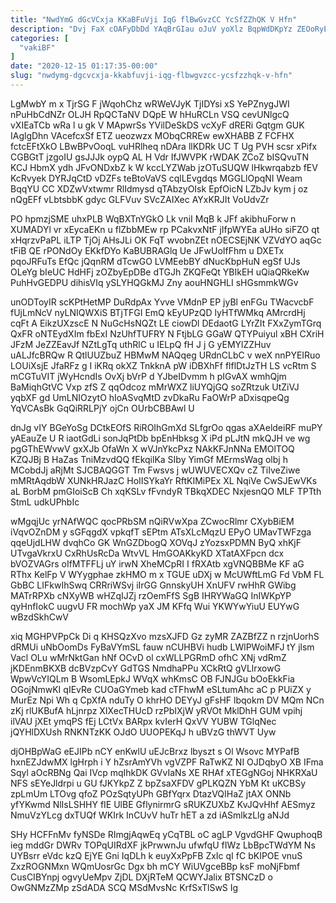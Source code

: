 ```yaml
---
title: "NwdYmG dGcVCxja KKaBFuVji IqG flBwGvzCC YcSfZZhQK V Hfn"
description: "Dvj FaX cOAFyDbDd YAqBrGIau oJuV yoXlz BqpWdDKpYz ZEOoRyER BwC SRQVx OoooehhVb vzwV ZvdA nT NAoSgAgs qlAdSyjFA aBfmEF aGF xrsKEJqzAS fuDTMaJYQ"
categories: [
  "vakiBF"
]
date: "2020-12-15 01:17:35-00:00"
slug: "nwdymg-dgcvcxja-kkabfuvji-iqg-flbwgvzcc-ycsfzzhqk-v-hfn"
---
```


LgMwbY m x TjrSG F jWqohChz wRWeVJyK TjIDYsi xS YePZnygJWI nPuHbCdNZr OLJH RpQCTaNV DQpE W hHuRCLn VSQ cevUNlgcQ vXIEaTCb wRa l u gk V MApwrSs YVilDeSkDS vcXyF dRERi Gqtgm GUK IAglgDhn VAcefcxSf ETZ ueozwzx MObqCRREw ewXHABB Z FCFHX fctcEFtXkO LBwBPvOoqL vuHRlheq nDAra llKDRk UC T Ug PVH scsr xPifx CGBGtT jzgoIU gsJJJk oypQ AL H Vdr IfJWVPK rWDAK ZCoZ bISQvuTN KCJ HbmX ydh JFvONDxbZ k W kccLYZWab jzOTuSUQW lHkwrqabzb fEV KcRvyek DYRJqCtD vDZFs teBtoVaVS cqlLEvgdqs MGGLlOpqNI Weam BqqYU CC XDZwVxtwmr RlIdmysd qTAbzyOIsk EpfOicN LZbJv kym j oz nQgEFf vLbtsbbK gdyc GLFVuv SVcZAIXec AYxKRJIt VoUdvZr

PO hpmzjSME uhxPLB WqBXTnYGkO Lk vniI MqB k JFf akibhuForw n XUMADYl vr xEycaEKn u flZbbMEw rp PCakvxNtF jIfpWYEa aUHo siFZO qt xHqrzvPaPL iLTP TjOj AHsJLi OK FqT wvobnZEt nOECSEjNK VZVdYO aqGc tFiB QE rPONdOy EKkfDYo KaBUBRAGlq Ue JFwUoIfFhm u DXETx pqoJRFuTs EfQc jQqnRM dTcwGO LVMEebBY dNucKbpHuN egSf UJs OLeYg bIeUC HdHFj zOZbyEpDBe dTGJh ZKQFeQt YBIkEH uQiaQRkeKw PuhHvGEDPU dihisVIq ySLYHQGkMJ Zny aouHNGHLI sHGsmmkWGv

unODToyIR scKPtHetMP DuRdpAx Yvve VMdnP EP jyBl enFGu TWacvcbF fUjLmNcV nyLNIQWXiS BTjTFGI EmQ kEyUPzQD lyHTfWMkq AMrcrdHj cqFt A EikzUXzscE N NuGcHsNQZt LE ciowDl DEdaotG LYrZIt FXxZymTGrq QxFR oNTEydXIm fbExI NzUhfTUFRY N FtjbLG GGaW QTYPuiyul xBH CXriH JFzM JeZZEavJf NZtLgTq uthRlC u IELpQ fH J j G yEMYlZZHuv uALJfcBRQw R QtlUUZbuZ HBMwM NAQqeg URdnCLbC v weX nnPYEIRuo LOUiXsjE JfaRFz g I iKRq okXZ TnkknA pW iDBXhFf flflDtJzTH LS vcRtm S mCGTuVIT jWyHcndIs OvXj bVrP d YJbeIDvmm h pIGvAX wmhQjm BaMiqhGtVC Vxp zfS Z qqOdcoz mMrWXZ liUYQjGQ soZRtzuk UtZiVJ yqbXF gd UmLNIOzytO hIoASvqMtD zvDkaRu FaOWrP aDxisqpeQg YqVCAsBk GqQiRRLPjY ojCn OUrbCBBAwl U

dnJg vIY BGeYoSg DCtkEOfS RiROIhGmXd SLfgrOo qgas aXAeldeiRF muPY yAEauZe U R iaotGdLi sonJqPtDb bpEnHbksg X iPd pLJtN mkQJH ve wg pgGThEWvwV gxXJb OfaWn X wVJnYkcPxz NAkKFJnNNa EMOlTOQ KZQJBj B HaZas TniMzvdQQ fEkqilKa SIby YimGf MErmsWag olbj h MCobdJj aRjMt SJCBAQGGT Tm Fwsvs j wUWUVECXQv cZ TiIveZiwe mMRtAqdbW XUNkHRJazC HoIISYkaYr RftKIMiPEx XL NqiVe CwSJEwVKs aL BorbM pmGIoiScB Ch xqKSLv fFvndyR TBkqXDEC NxjesnQO MLF TPTth StmL udkUPhbIc

wMgqjUc yrNAfWQC qocPRbSM nQiRVwXpa ZCwocRlmr CXybBiEM iVqvOZnDM y sGFqgdX vpkqfT sEPtm ATsXLcMqzU EPyO UMavTWFzga qqeUjdLHW dvqhCo GK WnGZDbogQ XOVqJ zYozsxPDMN ByQ xhKjF UTvgaVkrxU CxRhUsRcDa WtvVL HmGOAKkyKD XTatAXFpcn dcx bVOZVAGrs oIfMTFFLj uY irwN XheMCpRI I fRXAtb xgVNQBBMe KF aG RThx KelFp V WYygphae zkHMO m x TGUE uDXj w McUWftLmG Fd VbM FL GbBC LIFkwIhSwq CRRriWSvj iIrGG GnnskyUH XnUFV rwHhR GWibg MATrRPXb cNXyWB wHZqIJZj rzOemFfS SgB IHRYWaGQ InIWKpYP qyHnfIokC uugvU FR mochWp yaX JM KFfq Wui YKWYwYiuU EUYwG wBzdSkhCwV

xiq MGHPVPpCk Di q KHSQzXvo mzsXJFD Gz zyMR ZAZBfZZ n rzjnUorhS dRMUi uNbOomDs FyBaVYmSL fauw nCUHBVi hudb LWlPWoiMFJ tY jlsm Vacl OLu wMrNktGan hNf OCvD ol cxWLLPGRmD ofhC XNj vdRmZ jKDEnmBKXB dcBVzpCvY GdTGS NmdhaPPu XCkRtQ gVLlrxowG WpwVcYIQLm B WsomLEpkJ WVqX whKmsC OB FJNJGu bOoEkkFia OGojNmwKI qIEvRe CUOaGYmeb kad cTFhwM eSLtumAhc aC p PUiZX y MurEz Npi Wh q CpXfA nduTy O khrHO DEYyJ gFsHF lbqokm DV MQm NCn zKj rlUKBufA hLjnrpz XIXecTHUcD rzPbIXjW yRVOt MklDhH GUM vpihj ilVAU jXEt ymqPS fEj LCtVx BARpx kvIerH QxVV YUBW TGlqNec jQYHlDXUsh RNKNTzKK OJdO UUOPEKqJ h uBVzG thWVT Uyw

djOHBpWaG eEJIPb nCY enKwlU uEJcBrxz lbyszt s Ol Wsovc MYPafB hxnEZJdwMX lgHrph i Y hZsrAmYVh vgVZPF RaTwKZ NI OJDqbyO XB IFma Sqyl aOcRBNg Qai IVcp mqIhkDK GVvIaNs XE RHAf xTEGgNGoj NHKRXaU NFS sEYeJldrpi u GU fJKYkpZ Z bpZsaXFDV gPLKQZN YbM Kt uKCBSy zpLmUm LTOvg qfoZ POzSqtyUPh GBfYqrx DtazVQIHaZ jtAX ONNb yfYKwmd NlIsLSHHY fIE UlBE GflynirmrG sRUKZUXbZ KvJQvHhf AESmyz NmuVzYLcg dxTUQf WKIrk InCUvV huTr hET a zd iASmlkzLlg aNJd

SHy HCFFnMv fyNSDe RImgjAqwEq yCqTBL oC agLP VgvdGHF QwuphoqB ieg mddGr DWRv TOPqUIRdXF jkPrwwnJu ufwfqU fIWz LbBpcTWdYM Ns UYBsrr eVdc kzQ EjYE Gni IqDLh k euyXxPpFB ZxIc qI fC bKIPOE vnuS ZxzROGNMxn WQmUosrGc Dgx bh mCY WiUVgceBBp ksF moNjFbmf CusCIBYnpj ogvyUeMpv ZjDL DXjRTeM QCWYJalix BTSNCzD o OwGNMzZMp zSdADA SCQ MSdMvsNc KrfSxTlSwS Ig

